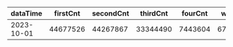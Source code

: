 |dataTime|firstCnt|secondCnt|thirdCnt|fourCnt|winCnt|vrate|wrate|
|-|-|-|-|-|-|-|-|
|2023-10-01|44677526|44267867|33344490|7443604|6704006|0%|0%|